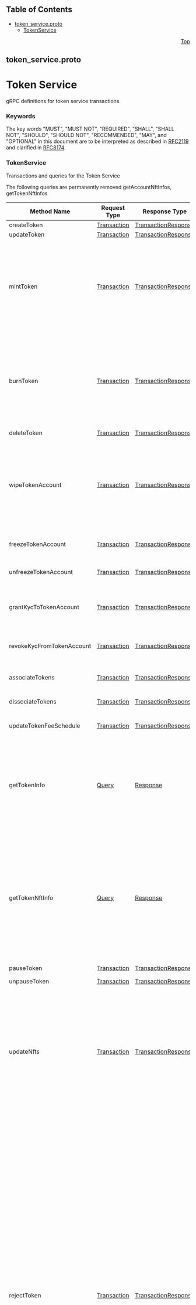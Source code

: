 ## Table of Contents

- [token_service.proto](#token_service-proto)
    - [TokenService](#proto-TokenService)
  



<a name="token_service-proto"></a>
<p align="right"><a href="#top">Top</a></p>

## token_service.proto
# Token Service
gRPC definitions for token service transactions.

### Keywords
The key words "MUST", "MUST NOT", "REQUIRED", "SHALL", "SHALL NOT",
"SHOULD", "SHOULD NOT", "RECOMMENDED", "MAY", and "OPTIONAL" in this
document are to be interpreted as described in
[RFC2119](https://www.ietf.org/rfc/rfc2119) and clarified in
[RFC8174](https://www.ietf.org/rfc/rfc8174).

 <!-- end messages -->

 <!-- end enums -->

 <!-- end HasExtensions -->


<a name="proto-TokenService"></a>

### TokenService
Transactions and queries for the Token Service

The following queries are permanently removed
getAccountNftInfos, getTokenNftInfos

| Method Name | Request Type | Response Type | Description |
| ----------- | ------------ | ------------- | ------------|
| createToken | [Transaction](#proto-Transaction) | [TransactionResponse](#proto-TransactionResponse) | Create a new token. |
| updateToken | [Transaction](#proto-Transaction) | [TransactionResponse](#proto-TransactionResponse) | Update a token. |
| mintToken | [Transaction](#proto-Transaction) | [TransactionResponse](#proto-TransactionResponse) | Mint one or more tokens to the treasury account. <p> This MAY specify a quantity of fungible/common tokens or a list of specific non-fungible/unique tokes, but MUST NOT specify both. |
| burnToken | [Transaction](#proto-Transaction) | [TransactionResponse](#proto-TransactionResponse) | Burn one or more tokens from the treasury account. <p> This MAY specify a quantity of fungible/common tokens or a list of specific non-fungible/unique tokes, but MUST NOT specify both. |
| deleteToken | [Transaction](#proto-Transaction) | [TransactionResponse](#proto-TransactionResponse) | Delete a token. |
| wipeTokenAccount | [Transaction](#proto-Transaction) | [TransactionResponse](#proto-TransactionResponse) | Wipe one or more tokens from an identified Account. <p> This MAY specify a quantity of fungible/common tokens or a list of specific non-fungible/unique tokes, but MUST NOT specify both. |
| freezeTokenAccount | [Transaction](#proto-Transaction) | [TransactionResponse](#proto-TransactionResponse) | Freeze the transfer of tokens to or from an identified Account. |
| unfreezeTokenAccount | [Transaction](#proto-Transaction) | [TransactionResponse](#proto-TransactionResponse) | Unfreeze the transfer of tokens to or from an identified Account. |
| grantKycToTokenAccount | [Transaction](#proto-Transaction) | [TransactionResponse](#proto-TransactionResponse) | Assert that KYC requirements are met for a specific account with respect to a specific token. |
| revokeKycFromTokenAccount | [Transaction](#proto-Transaction) | [TransactionResponse](#proto-TransactionResponse) | Assert that KYC requirements are _not_ met for a specific account with respect to a specific token. |
| associateTokens | [Transaction](#proto-Transaction) | [TransactionResponse](#proto-TransactionResponse) | Associate one or more tokens to an account. |
| dissociateTokens | [Transaction](#proto-Transaction) | [TransactionResponse](#proto-TransactionResponse) | Dissociate one or more tokens from an account. |
| updateTokenFeeSchedule | [Transaction](#proto-Transaction) | [TransactionResponse](#proto-TransactionResponse) | Update the custom fee schedule for a token. |
| getTokenInfo | [Query](#proto-Query) | [Response](#proto-Response) | Retrieve the detail characteristics for a token. <p> This query SHALL return information for the token type as a whole.<br/> This query SHALL NOT return information for individual tokens. |
| getTokenNftInfo | [Query](#proto-Query) | [Response](#proto-Response) | Retrieve the metadata for a specific non-fungible/unique token.<br/> The NFT to query is identified by token identifier and serial number. <p> This query SHALL return token metadata and, if an allowance is defined, the designated "spender" account for the queried NFT. |
| pauseToken | [Transaction](#proto-Transaction) | [TransactionResponse](#proto-TransactionResponse) | Pause a token. |
| unpauseToken | [Transaction](#proto-Transaction) | [TransactionResponse](#proto-TransactionResponse) | Unpause (resume) a token. |
| updateNfts | [Transaction](#proto-Transaction) | [TransactionResponse](#proto-TransactionResponse) | Update multiple non-fungible/unique tokens (NFTs) in a collection.<br/> The NFTs are identified by token identifier and one or more serial numbers. <p> This transaction SHALL update NFT metadata only.<br/> This transaction MUST be signed by the token `metadata_key`. |
| rejectToken | [Transaction](#proto-Transaction) | [TransactionResponse](#proto-TransactionResponse) | Reject one or more tokens. <p> This transaction SHALL transfer the full balance of one or more tokens from the requesting account to the treasury for each token.<br/> This transfer SHALL NOT charge any custom fee or royalty defined for the token(s) to be rejected.<br/> ### Effects on success <ul> <li>If the rejected token is fungible/common, the requesting account SHALL have a balance of 0 for the rejected token.<br/> The treasury balance SHALL increase by the amount that the requesting account decreased.</li> <li>If the rejected token is non-fungible/unique the requesting account SHALL NOT hold the specific serialized token that is rejected.<br/> The treasury account SHALL hold each specific serialized token that was rejected.</li> </li> |
| airdropTokens | [Transaction](#proto-Transaction) | [TransactionResponse](#proto-TransactionResponse) | Airdrop one or more tokens to one or more accounts. <p> This transaction SHALL distribute tokens from the balance of one or more sending account(s) to the balance of one or more recipient accounts.<br/> Accounts SHALL receive the tokens in one of four ways. <ul> <li>An account already associated to the token to be distributed SHALL receive the airdropped tokens immediately to the recipient account balance.</li> <li>An account with available automatic association slots SHALL be automatically associated to the token, and SHALL immediately receive the airdropped tokens to the recipient account balance.</li> <li>An account with "receiver signature required" set SHALL have a "Pending Airdrop" created and MUST claim that airdrop with a `claimAirdrop` transaction.</li> <li>An account with no available automatic association slots SHALL have a "Pending Airdrop" created and MUST claim that airdrop with a `claimAirdrop` transaction. </li> </ul> Any airdrop that completes immediately SHALL be irreversible.<br/> Any airdrop that results in a "Pending Airdrop" MAY be canceled via a `cancelAirdrop` transaction.<br/> All transfer fees (including custom fees and royalties), as well as the rent cost for the first auto-renewal period for any automatic-association slot occupied by the airdropped tokens, SHALL be charged to the account submitting this transaction. |
| cancelAirdrop | [Transaction](#proto-Transaction) | [TransactionResponse](#proto-TransactionResponse) | Cancel one or more pending airdrops. <p> This transaction MUST be signed by _each_ account *sending* an airdrop to be canceled. |
| claimAirdrop | [Transaction](#proto-Transaction) | [TransactionResponse](#proto-TransactionResponse) | Claim one or more pending airdrops. <p> This transaction MUST be signed by _each_ account **receiving** an airdrop to be claimed.<br> If a "Sender" lacks sufficient balance to fulfill the airdrop at the time the claim is made, that claim SHALL fail. |

 <!-- end services -->



